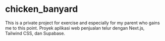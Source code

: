 # chicken_banyard
This is a private project for exercise and especially for my parent who gains me to this point.
Proyek aplikasi web penjualan telur dengan Next.js, Tailwind CSS, dan Supabase.